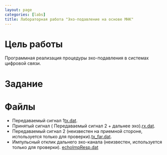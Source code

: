 ```yaml
---
layout: page
categories: [labs]
title: Лабораторная работа "Эхо-подавление на основе МНК"
---
```


# Цель работы
Программная реализация процедуры эхо-подавления в системах цифровой связи.
# Задание
# Файлы
* Передаваемый сигнал 1[tx.dat](https://drive.google.com/file/d/1WOkdS0W7uJlj30k0wu_fIAlJgt1OxQlS/view?usp=sharing).
* Принятый сигнал ( Передаваемый сигнал 2 + дальнее эхо).[rx.dat](https://drive.google.com/file/d/1MG0a7PYK5RMaWMWmwqqxkxbodzQ7G4vO/view?usp=sharing).
* Передаваемый сигнал 2 (неизвестен на приемной стороне, используется только для проверки).[tx_far.dat](https://drive.google.com/file/d/1V315T8GBp7QwSpBd84z7jk6UJeAsZIHg/view?usp=sharing).
* Импульсный отклик дальнего эхо-канала (неизвестен, используется только для проверки). [echoImpResp.dat](https://drive.google.com/file/d/1J5lpehfGfEfCV2Dm2MEIpRvJ6xJQrLp6/view?usp=sharing)

